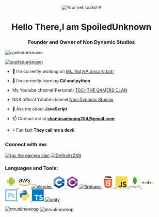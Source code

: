 <p align="center">
  <img src="https://github.com/MrUnknownOp/MrUnknownOP/blob/main/My%20Video.gif" alt="Your net sucks!!!!">
</p>

<h1 align="center">Hello There,I am SpoiledUnknown</h1>
<h3 align="center">Founder and Owner of Non Dynamic Studios</h3>

<p align="left"> <img src="https://komarev.com/ghpvc/?username=spoiledunknown&label=Profile%20views&color=0e75b6&style=flat" alt="spoiledunknown" /> </p>

<p align="left"> <a href="https://github.com/ryo-ma/github-profile-trophy"><img src="https://github-profile-trophy.vercel.app/?username=spoiledunknown" alt="spoiledunknown" /></a> </p>

- 🔭 I’m currently working on [Ms. Noty(A discord bot)](https://top.gg/bot/774225512373551115)

- 🌱 I’m currently learning **C# and python**

- My Youtube channel(Personal) [TGC:-THE GAMERS CLAN](https://www.youtube.com/c/TGCTHEGAMERSCLAN)

- NDS official Yotube channel [Non-Dynamic Studios](https://www.youtube.com/channel/UCPaWlvvEaJlOSSXzbXaxPRA)

- 💬 Ask me about **JavaScript**

- 📫 Contact me at **shanjusamsong254@gmail.com**

- ⚡ Fun fact **They call me a devil.**

<h3 align="left">Connect with me:</h3>
<p align="left">
<a href="https://www.youtube.com/c/tgc the gamers clan" target="blank"><img align="center" src="https://raw.githubusercontent.com/rahuldkjain/github-profile-readme-generator/master/src/images/icons/Social/youtube.svg" alt="tgc the gamers clan" height="30" width="40" /></a>
<a href="https://discord.gg/DvRrxhzZXB" target="blank"><img align="center" src="https://raw.githubusercontent.com/rahuldkjain/github-profile-readme-generator/master/src/images/icons/Social/discord.svg" alt="DvRrxhzZXB" height="30" width="40" /></a>
</p>

<h3 align="left">Languages and Tools:</h3>
<p align="left"> <a href="https://developer.android.com" target="_blank"> <img src="https://raw.githubusercontent.com/devicons/devicon/master/icons/android/android-original-wordmark.svg" alt="android" width="40" height="40"/> </a> <a href="https://aws.amazon.com" target="_blank"> <img src="https://raw.githubusercontent.com/devicons/devicon/master/icons/amazonwebservices/amazonwebservices-original-wordmark.svg" alt="aws" width="40" height="40"/> </a> <a href="https://www.blender.org/" target="_blank"> <img src="https://download.blender.org/branding/community/blender_community_badge_white.svg" alt="blender" width="40" height="40"/> </a> <a href="https://www.w3schools.com/cpp/" target="_blank"> <img src="https://raw.githubusercontent.com/devicons/devicon/master/icons/cplusplus/cplusplus-original.svg" alt="cplusplus" width="40" height="40"/> </a> <a href="https://www.w3schools.com/cs/" target="_blank"> <img src="https://raw.githubusercontent.com/devicons/devicon/master/icons/csharp/csharp-original.svg" alt="csharp" width="40" height="40"/> </a> <a href="https://firebase.google.com/" target="_blank"> <img src="https://www.vectorlogo.zone/logos/firebase/firebase-icon.svg" alt="firebase" width="40" height="40"/> </a> <a href="https://www.w3.org/html/" target="_blank"> <img src="https://raw.githubusercontent.com/devicons/devicon/master/icons/html5/html5-original-wordmark.svg" alt="html5" width="40" height="40"/> </a> <a href="https://developer.mozilla.org/en-US/docs/Web/JavaScript" target="_blank"> <img src="https://raw.githubusercontent.com/devicons/devicon/master/icons/javascript/javascript-original.svg" alt="javascript" width="40" height="40"/> </a> <a href="https://www.mongodb.com/" target="_blank"> <img src="https://raw.githubusercontent.com/devicons/devicon/master/icons/mongodb/mongodb-original-wordmark.svg" alt="mongodb" width="40" height="40"/> </a> <a href="https://nodejs.org" target="_blank"> <img src="https://raw.githubusercontent.com/devicons/devicon/master/icons/nodejs/nodejs-original-wordmark.svg" alt="nodejs" width="40" height="40"/> </a> <a href="https://www.photoshop.com/en" target="_blank"> <img src="https://raw.githubusercontent.com/devicons/devicon/master/icons/photoshop/photoshop-line.svg" alt="photoshop" width="40" height="40"/> </a> <a href="https://www.python.org" target="_blank"> <img src="https://raw.githubusercontent.com/devicons/devicon/master/icons/python/python-original.svg" alt="python" width="40" height="40"/> </a> <a href="https://www.typescriptlang.org/" target="_blank"> <img src="https://raw.githubusercontent.com/devicons/devicon/master/icons/typescript/typescript-original.svg" alt="typescript" width="40" height="40"/> </a> <a href="https://unity.com/" target="_blank"> <img src="https://www.vectorlogo.zone/logos/unity3d/unity3d-icon.svg" alt="unity" width="40" height="40"/> </a> </p>

<p><img align="left" src="https://github-readme-stats.vercel.app/api/top-langs?username=mrunknownop&show_icons=true&locale=en&layout=compact" alt="mrunknownop" /></p>

<p>&nbsp;<img align="center" src="https://github-readme-stats.vercel.app/api?username=mrunknownop&show_icons=true&locale=en" alt="mrunknownop" /></p>
